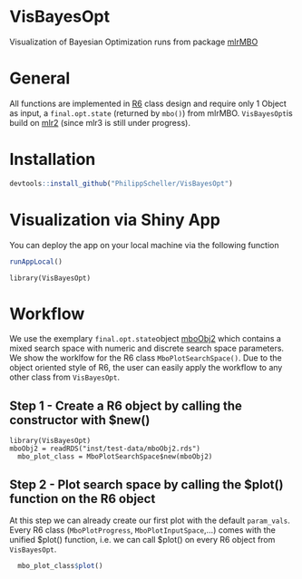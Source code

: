 # VisBayesOpt
Visualization of Bayesian Optimization runs from package [mlrMBO](https://mlrmbo.mlr-org.com/index.html)

# General
All functions are implemented in [R6](https://r6.r-lib.org) class design and require only 1 Object as input, a `final.opt.state` (returned by `mbo()`) from mlrMBO. `VisBayesOpt`is build on [mlr2](https://github.com/mlr-org/mlr) (since mlr3 is still under progress).

# Installation
```r
devtools::install_github("PhilippScheller/VisBayesOpt")
```

# Visualization via Shiny App
You can deploy the app on your local machine via the following function

```r
runAppLocal()
```

```{r setup, include = FALSE, cache = FALSE}
library(VisBayesOpt)
```

# Workflow
We use the exemplary `final.opt.state`object [mboObj2](inst/test-data/mboObj2.rds) which contains a mixed search space with numeric and discrete search space parameters. We show the worklfow for the R6 class `MboPlotSearchSpace()`.
Due to the object oriented style of R6, the user can easily apply the workflow to any other class from `VisBayesOpt`.

## Step 1 - Create a R6 object by calling the constructor with $new()
```r{}
library(VisBayesOpt)
mboObj2 = readRDS("inst/test-data/mboObj2.rds")
  mbo_plot_class = MboPlotSearchSpace$new(mboObj2)
  ```
## Step 2 - Plot search space by calling the $plot() function on the R6 object
At this step we can already create our first plot with the default `param_vals`. Every R6 class (`MboPlotProgress`, `MboPlotInputSpace`,...) comes with the unified $plot() function, i.e. we can call $plot() on every R6 object from `VisBayesOpt`.
```r
  mbo_plot_class$plot()
  ```
  
  
